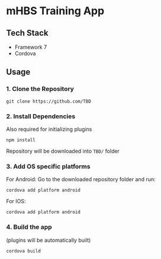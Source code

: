# mHBS Training App

## Tech Stack
* Framework 7
* Cordova

## Usage
### 1. Clone the Repository
```
git clone https://github.com/TBD
```
### 2. Install Dependencies
Also required for initializing plugins
```
npm install
```
Repository will be downloaded into `TBD/` folder

### 3. Add OS specific platforms

For Android:
Go to the downloaded repository folder and run:
```
cordova add platform android
```
For IOS:
```
cordova add platform android
```
### 4. Build the app
(plugins will be automatically built)
```
cordova build
```
